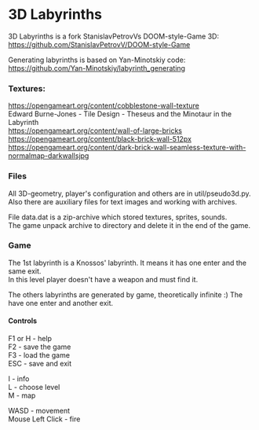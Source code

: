 # 3D Labyrinths

3D Labyrinths is a fork StanislavPetrovVs DOOM-style-Game 3D:  
https://github.com/StanislavPetrovV/DOOM-style-Game  

Generating labyrinths is based on Yan-Minotskiy code:  
https://github.com/Yan-Minotskiy/labyrinth_generating

### Textures:  
https://opengameart.org/content/cobblestone-wall-texture  
Edward Burne-Jones - Tile Design - Theseus and the Minotaur in the Labyrinth  
https://opengameart.org/content/wall-of-large-bricks  
https://opengameart.org/content/black-brick-wall-512px  
https://opengameart.org/content/dark-brick-wall-seamless-texture-with-normalmap-darkwallsjpg  

### Files
All 3D-geometry, player's configuration and others are in util/pseudo3d.py.  
Also there are auxiliary files for text images and working with archives.  

File data.dat is a zip-archive which stored textures, sprites, sounds.   
The game unpack archive to directory and delete it in the end of the game.

### Game
The 1st labyrinth is a Knossos' labyrinth. It means it has one enter and the same exit.  
In this level player doesn't have a weapon and must find it.  

The others labyrinths are generated by game, theoretically infinite :)  The have one enter and another exit.  

#### Controls
F1 or H - help  
F2 - save the game  
F3 - load the game  
ESC - save and exit  

I - info  
L - choose level  
M - map 

WASD - movement  
Mouse Left Click - fire
